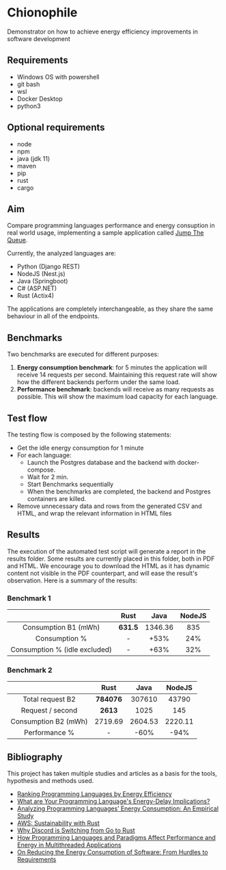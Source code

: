 # Chionophile
Demonstrator on how to achieve energy efficiency improvements  in software development

## Requirements
- Windows OS with powershell
- git bash
- wsl
- Docker Desktop
- python3

## Optional requirements
- node
- npm
- java (jdk 11)
- maven
- pip
- rust
- cargo

## Aim
Compare programming languages performance and energy consuption in real world usage, implementing a sample application called [Jump The Queue](https://github.com/devonfw/jump-the-queue).

Currently, the analyzed languages are:

- Python (Django REST)
- NodeJS (Nest.js)
- Java (Springboot)
- C# (ASP.NET)
- Rust (Actix4)

The applications are completely interchangeable, as they share the same behaviour in all of the endpoints.

## Benchmarks
Two benchmarks are executed for different purposes:
1. **Energy consumption benchmark**: for 5 minutes the application will receive 14 requests per second. Maintaining this request rate will show how the different backends perform under the same load.
2. **Performance benchmark**: backends will receive as many requests as possible. This will show the maximum load capacity for each language.


## Test flow

The testing flow is composed by the following statements:

- Get the idle energy consumption for 1 minute
- For each language:
  - Launch the Postgres database and the backend with docker-compose.
  - Wait for 2 min.
  - Start Benchmarks sequentially
  - When the benchmarks are completed, the backend and Postgres containers are killed.
- Remove unnecessary data and rows from the generated CSV and HTML, and wrap the relevant information in HTML files

## Results

The execution of the automated test script will generate a report in the results folder. Some results are currently placed in this folder, both in PDF and HTML. We encourage you to download the HTML as it has dynamic content not visible in the PDF counterpart, and will ease the result's observation. Here is a summary of the results:

### Benchmark 1
|                               |  Rust      |  Java   |  NodeJS  |
|:-----------------------------:|:----------:|:-------:|:--------:|
| Consumption B1 (mWh)          | **631.5**  | 1346.36 | 835      |
| Consumption %                 | -          | +53%    | 24%      |
| Consumption % (idle excluded) | -          | +63%    | 32%      |

### Benchmark 2
|                               |  Rust      |  Java   |  NodeJS  |
|:-----------------------------:|:----------:|:-------:|:--------:|
| Total request B2              | **784076** | 307610  | 43790    |
| Request / second              | **2613**   | 1025    | 145      |
| Consumption B2 (mWh)          | 2719.69    | 2604.53 | 2220.11  |
| Performance %                 | -          | -60%    | -94%     |


## Bibliography

This project has taken multiple studies and articles as a basis for the tools, hypothesis and methods used.

* [Ranking Programming Languages by Energy Efficiency](https://haslab.github.io/SAFER/scp21.pdf)
* [What are Your Programming Language's Energy-Delay Implications?](https://ieeexplore.ieee.org/document/8595213)
* [Analyzing Programming Languages’ Energy Consumption: An Empirical Study](https://stefanos1316.github.io/my_curriculum_vitae/GKS17.pdf)
* [AWS: Sustainability with Rust](https://aws.amazon.com/blogs/opensource/sustainability-with-rust/)
* [Why Discord is Switching from Go to Rust](https://discord.com/blog/why-discord-is-switching-from-go-to-rust)
* [How Programming Languages and Paradigms Affect Performance and Energy in Multithreaded Applications](https://ieeexplore.ieee.org/stamp/stamp.jsptp=&arnumber=7828287)
* [On Reducing the Energy Consumption of Software: From Hurdles to Requirements](https://hal.inria.fr/hal-02892900/document)

